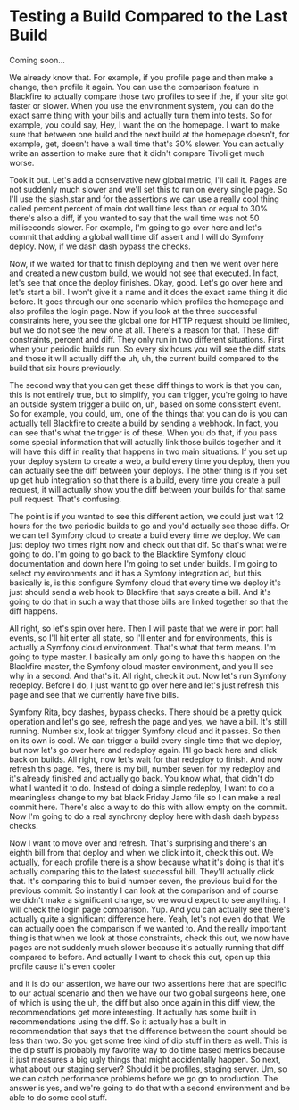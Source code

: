 # Testing a Build Compared to the Last Build

Coming soon...

We already know that. For example, if you profile page and then make a change, then
profile it again. You can use the comparison feature in Blackfire to actually compare
those two profiles to see if the, if your site got faster or slower. When you use the
environment system, you can do the exact same thing with your bills and actually turn
them into tests. So for example, you could say, Hey, I want the on the homepage. I
want to make sure that between one build and the next build at the homepage doesn't,
for example, get, doesn't have a wall time that's 30% slower. You can actually write
an assertion to make sure that it didn't compare Tivoli get much worse.

Took it out. Let's add a conservative new global metric, I'll call it. Pages are not
suddenly much slower and we'll set this to run on every single page. So I'll use the
slash.star and for the assertions we can use a really cool thing called percent
percent of main dot wall time less than or equal to 30% there's also a diff, if you
wanted to say that the wall time was not 50 milliseconds slower. For example, I'm
going to go over here and let's commit that adding a global wall time dif assert and
I will do Symfony deploy. Now, if we dash dash bypass the checks.

Now, if we waited for that to finish deploying and then we went over here and created
a new custom build, we would not see that executed. In fact, let's see that once the
deploy finishes. Okay, good. Let's go over here and let's start a bill. I won't give
it a name and it does the exact same thing it did before. It goes through our one
scenario which profiles the homepage and also profiles the login page. Now if you
look at the three successful constraints here, you see the global one for HTTP
request should be limited, but we do not see the new one at all. There's a reason for
that. These diff constraints, percent and diff. They only run in two different
situations. First when your periodic builds run. So every six hours you will see the
diff stats and those it will actually diff the uh, uh, the current build compared to
the build that six hours previously.

The second way that you can get these diff things to work is that you can, this is
not entirely true, but to simplify, you can trigger, you're going to have an outside
system trigger a build on, uh, based on some consistent event. So for example, you
could, um, one of the things that you can do is you can actually tell Blackfire to
create a build by sending a webhook. In fact, you can see that's what the trigger is
of these. When you do that, if you pass some special information that will actually
link those builds together and it will have this diff in reality that happens in two
main situations. If you set up your deploy system to create a web, a build every time
you deploy, then you can actually see the diff between your deploys. The other thing
is if you set up get hub integration so that there is a build, every time you create
a pull request, it will actually show you the diff between your builds for that same
pull request. That's confusing.

The point is if you wanted to see this different action, we could just wait 12 hours
for the two periodic builds to go and you'd actually see those diffs. Or we can tell
Symfony cloud to create a build every time we deploy. We can just deploy two times
right now and check out that dif. So that's what we're going to do. I'm going to go
back to the Blackfire Symfony cloud documentation and down here I'm going to set
under builds. I'm going to select my environments and it has a Symfony integration
ad, but this basically is, is this configure Symfony cloud that every time we deploy
it's just should send a web hook to Blackfire that says create a bill. And it's going
to do that in such a way that those bills are linked together so that the diff
happens.

All right, so let's spin over here. Then I will paste that we were in port hall
events, so I'll hit enter all state, so I'll enter and for environments, this is
actually a Symfony cloud environment. That's what that term means. I'm going to type
master. I basically am only going to have this happen on the Blackfire master, the
Symfony cloud master environment, and you'll see why in a second. And that's it. All
right, check it out. Now let's run Symfony redeploy. Before I do, I just want to go
over here and let's just refresh this page and see that we currently have five bills.

Symfony Rita, boy dashes, bypass checks. There should be a pretty quick operation and
let's go see, refresh the page and yes, we have a bill. It's still running. Number
six, look at trigger Symfony cloud and it passes. So then on its own is cool. We can
trigger a build every single time that we deploy, but now let's go over here and
redeploy again. I'll go back here and click back on builds. All right, now let's wait
for that redeploy to finish. And now refresh this page. Yes, there is my bill, number
seven for my redeploy and it's already finished and actually go back. You know what,
that didn't do what I wanted it to do. Instead of doing a simple redeploy, I want to
do a meaningless change to my bat black Friday Jamo file so I can make a real commit
here. There's also a way to do this with allow empty on the commit. Now I'm going to
do a real synchrony deploy here with dash dash bypass checks.

Now I want to move over and refresh. That's surprising and there's an eighth bill
from that deploy and when we click into it, check this out. We actually, for each
profile there is a show because what it's doing is that it's actually comparing this
to the latest successful bill. They'll actually click that. It's comparing this to
build number seven, the previous build for the previous commit. So instantly I can
look at the comparison and of course we didn't make a significant change, so we would
expect to see anything. I will check the login page comparison. Yup. And you can
actually see there's actually quite a significant difference here. Yeah, let's not
even do that. We can actually open the comparison if we wanted to. And the really
important thing is that when we look at those constraints, check this out, we now
have pages are not suddenly much slower because it's actually running that diff
compared to before. And actually I want to check this out, open up this profile cause
it's even cooler

and it is do our assertion, we have our two assertions here that are specific to our
actual scenario and then we have our two global surgeons here, one of which is using
the uh, the diff but also once again in this diff view, the recommendations get more
interesting. It actually has some built in recommendations using the diff. So it
actually has a built in recommendation that says that the difference between the
count should be less than two. So you get some free kind of dip stuff in there as
well. This is the dip stuff is probably my favorite way to do time based metrics
because it just measures a big ugly things that might accidentally happen. So next,
what about our staging server? Should it be profiles, staging server. Um, so we can
catch performance problems before we go go to production. The answer is yes, and
we're going to do that with a second environment and be able to do some cool stuff.
